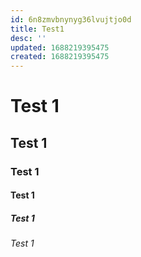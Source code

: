 ```yaml
---
id: 6n8zmvbnynyg36lvujtjo0d
title: Test1
desc: ''
updated: 1688219395475
created: 1688219395475
---
```


# Test 1
## Test 1
### Test 1
#### Test 1
##### Test 1
###### Test 1
